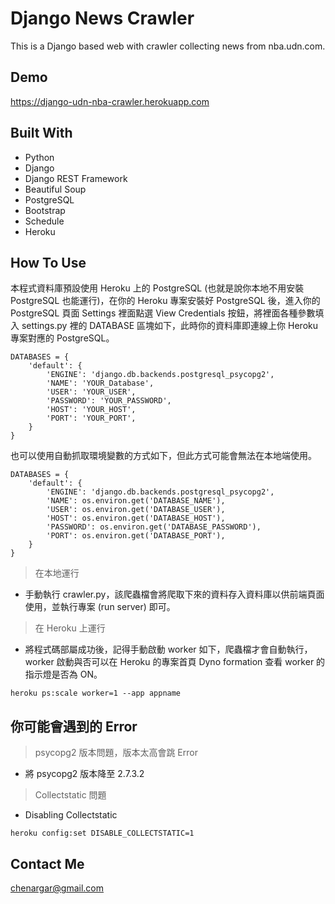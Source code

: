 # Django News Crawler

This is a Django based web with crawler collecting news from nba.udn.com.

## Demo
https://django-udn-nba-crawler.herokuapp.com

## Built With

- Python
- Django
- Django REST Framework
- Beautiful Soup
- PostgreSQL
- Bootstrap
- Schedule
- Heroku

## How To Use

本程式資料庫預設使用 Heroku 上的 PostgreSQL (也就是說你本地不用安裝 PostgreSQL 也能運行)，在你的 Heroku 專案安裝好 PostgreSQL 後，進入你的 PostgreSQL 頁面 Settings 裡面點選 View Credentials 按鈕，將裡面各種參數填入 settings.py 裡的 DATABASE 區塊如下，此時你的資料庫即連線上你 Heroku 專案對應的 PostgreSQL。

```
DATABASES = {
    'default': {
        'ENGINE': 'django.db.backends.postgresql_psycopg2',
        'NAME': 'YOUR_Database',
        'USER': 'YOUR_USER',
        'PASSWORD': 'YOUR_PASSWORD',
        'HOST': 'YOUR_HOST',
        'PORT': 'YOUR_PORT',
    }
}
```

也可以使用自動抓取環境變數的方式如下，但此方式可能會無法在本地端使用。

```
DATABASES = {
    'default': {
        'ENGINE': 'django.db.backends.postgresql_psycopg2',
        'NAME': os.environ.get('DATABASE_NAME'),
        'USER': os.environ.get('DATABASE_USER'),
        'HOST': os.environ.get('DATABASE_HOST'),
        'PASSWORD': os.environ.get('DATABASE_PASSWORD'),
        'PORT': os.environ.get('DATABASE_PORT'),
    }
}
```

> 在本地運行

- 手動執行 crawler.py，該爬蟲檔會將爬取下來的資料存入資料庫以供前端頁面使用，並執行專案 (run server) 即可。

> 在 Heroku 上運行

- 將程式碼部屬成功後，記得手動啟動 worker 如下，爬蟲檔才會自動執行，worker 啟動與否可以在 Heroku 的專案首頁 Dyno formation 查看 worker 的指示燈是否為 ON。

```
heroku ps:scale worker=1 --app appname 
```

## 你可能會遇到的 Error

> psycopg2 版本問題，版本太高會跳 Error

- 將 psycopg2 版本降至 2.7.3.2

> Collectstatic 問題

- Disabling Collectstatic

```
heroku config:set DISABLE_COLLECTSTATIC=1
```

## Contact Me
chenargar@gmail.com

